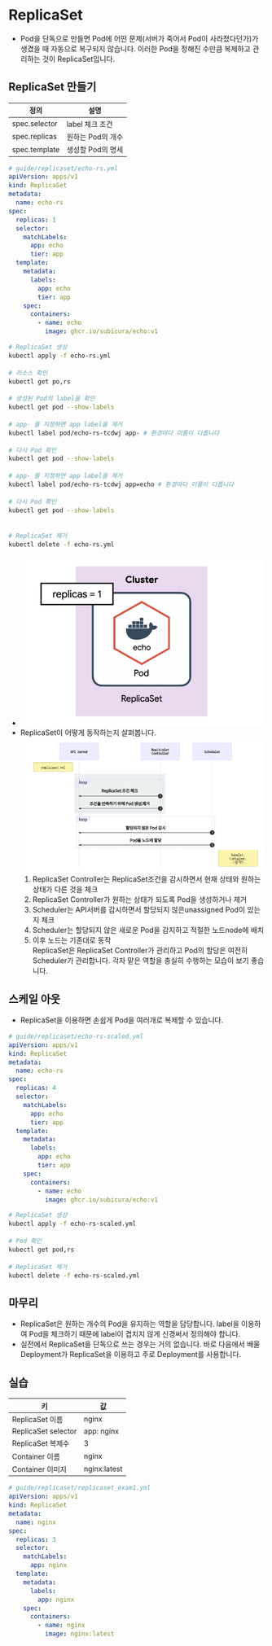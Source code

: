 # ReplicaSet

- Pod을 단독으로 만들면 Pod에 어떤 문제(서버가 죽어서 Pod이 사라졌다던가)가 생겼을 때 자동으로 복구되지 않습니다. 이러한 Pod을 정해진 수만큼 복제하고 관리하는 것이 ReplicaSet입니다.

## ReplicaSet 만들기

| 정의          | 설명              |
| ------------- | ----------------- |
| spec.selector | label 체크 조건   |
| spec.replicas | 원하는 Pod의 개수 |
| spec.template | 생성할 Pod의 명세 |

```yml
# guide/replicaset/echo-rs.yml
apiVersion: apps/v1
kind: ReplicaSet
metadata:
  name: echo-rs
spec:
  replicas: 1
  selector:
    matchLabels:
      app: echo
      tier: app
  template:
    metadata:
      labels:
        app: echo
        tier: app
    spec:
      containers:
        - name: echo
          image: ghcr.io/subicura/echo:v1
```

```bash
# ReplicaSet 생성
kubectl apply -f echo-rs.yml

# 리소스 확인
kubectl get po,rs

# 생성된 Pod의 label을 확인
kubectl get pod --show-labels

# app- 를 지정하면 app label을 제거
kubectl label pod/echo-rs-tcdwj app- # 환경마다 이름이 다릅니다

# 다시 Pod 확인
kubectl get pod --show-labels

# app- 를 지정하면 app label을 제거
kubectl label pod/echo-rs-tcdwj app=echo # 환경마다 이름이 다릅니다

# 다시 Pod 확인
kubectl get pod --show-labels


# ReplicaSet 제거
kubectl delete -f echo-rs.yml
```

- ![ReplicaSet](rs.09734c4b.png)
- ReplicaSet이 어떻게 동작하는지 살펴봅니다.
  ![ReplicaSet](rs2.png)
  1. ReplicaSet Controller는 ReplicaSet조건을 감시하면서 현재 상태와 원하는 상태가 다른 것을 체크
  2. ReplicaSet Controller가 원하는 상태가 되도록 Pod을 생성하거나 제거
  3. Scheduler는 API서버를 감시하면서 할당되지 않은unassigned Pod이 있는지 체크
  4. Scheduler는 할당되지 않은 새로운 Pod을 감지하고 적절한 노드node에 배치
  5. 이후 노드는 기존대로 동작  
     ReplicaSet은 ReplicaSet Controller가 관리하고 Pod의 할당은 여전히 Scheduler가 관리합니다. 각자 맡은 역할을 충실히 수행하는 모습이 보기 좋습니다.

## 스케일 아웃

- ReplicaSet을 이용하면 손쉽게 Pod을 여러개로 복제할 수 있습니다.

```yml
# guide/replicaset/echo-rs-scaled.yml
apiVersion: apps/v1
kind: ReplicaSet
metadata:
  name: echo-rs
spec:
  replicas: 4
  selector:
    matchLabels:
      app: echo
      tier: app
  template:
    metadata:
      labels:
        app: echo
        tier: app
    spec:
      containers:
        - name: echo
          image: ghcr.io/subicura/echo:v1
```

```bash
# ReplicaSet 생성
kubectl apply -f echo-rs-scaled.yml

# Pod 확인
kubectl get pod,rs

# ReplicaSet 제거
kubectl delete -f echo-rs-scaled.yml
```

## 마무리

- ReplicaSet은 원하는 개수의 Pod을 유지하는 역할을 담당합니다. label을 이용하여 Pod을 체크하기 때문에 label이 겹치지 않게 신경써서 정의해야 합니다.
- 실전에서 ReplicaSet을 단독으로 쓰는 경우는 거의 없습니다. 바로 다음에서 배울 Deployment가 ReplicaSet을 이용하고 주로 Deployment를 사용합니다.

## 실습

| 키                  | 값           |
| ------------------- | ------------ |
| ReplicaSet 이름     | nginx        |
| ReplicaSet selector | app: nginx   |
| ReplicaSet 복제수   | 3            |
| Container 이름      | nginx        |
| Container 이미지    | nginx:latest |

```yml
# guide/replicaset/replicaset_exam1.yml
apiVersion: apps/v1
kind: ReplicaSet
metadata:
  name: nginx
spec:
  replicas: 3
  selector:
    matchLabels:
      app: nginx
  template:
    metadata:
      labels:
        app: nginx
    spec:
      containers:
        - name: nginx
          image: nginx:latest
```
